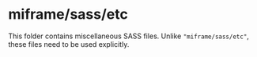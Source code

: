 # miframe/sass/etc

This folder contains miscellaneous SASS files. Unlike `"miframe/sass/etc"`, these files
need to be used explicitly.
